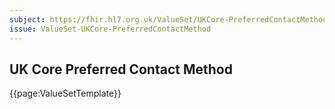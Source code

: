 ```yaml
---
subject: https://fhir.hl7.org.uk/ValueSet/UKCore-PreferredContactMethod
issue: ValueSet-UKCore-PreferredContactMethod
---
```

## UK Core Preferred Contact Method

{{page:ValueSetTemplate}}
